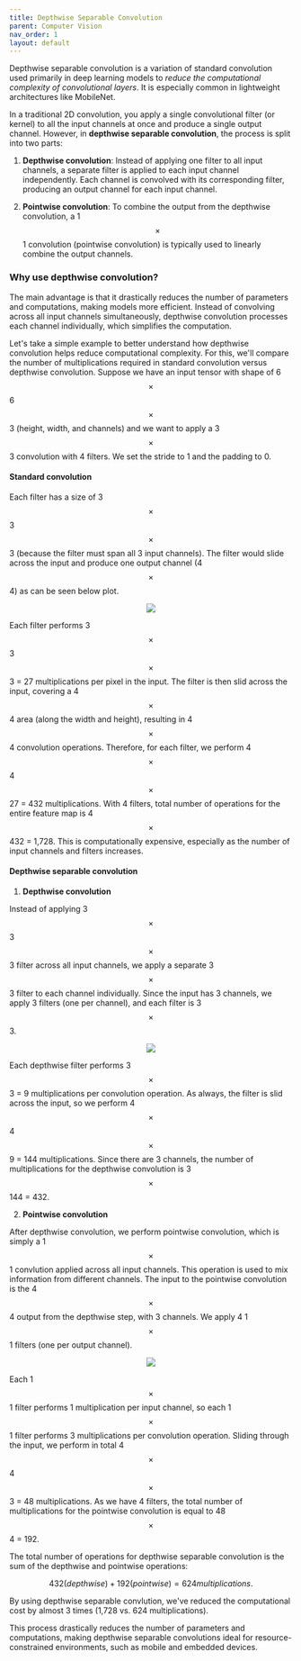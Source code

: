 ```yaml
---
title: Depthwise Separable Convolution
parent: Computer Vision
nav_order: 1
layout: default
---
```


Depthwise separable convolution is a variation of standard convolution used primarily in deep learning models to *reduce the computational complexity of convolutional layers*. It is especially common in lightweight architectures like MobileNet.

In a traditional 2D convolution, you apply a single convolutional filter (or kernel) to all the input channels at once and produce a single output channel. However, in **depthwise separable convolution**, the process is split into two parts: 

1. **Depthwise convolution**: Instead of applying one filter to all input channels, a separate filter is applied to each input channel independently. Each channel is convolved with its corresponding filter, producing an output channel for each input channel.
  
2. **Pointwise convolution**: To combine the output from the depthwise convolution, a 1 $$\times$$ 1 convolution (pointwise convolution) is typically used to linearly combine the output channels.

### Why use depthwise convolution?

The main advantage is that it drastically reduces the number of parameters and computations, making models more efficient. Instead of convolving across all input channels simultaneously, depthwise convolution processes each channel individually, which simplifies the computation.

Let's take a simple example to better understand how depthwise convolution helps reduce computational complexity. For this, we'll compare the number of multiplications required in standard convolution versus depthwise convolution. Suppose we have an input tensor with shape of 6 $$\times$$ 6 $$\times$$ 3 (height, width, and channels) and we want to apply a 3 $$\times$$ 3 convolution with 4 filters. We set the stride to 1 and the padding to 0.

#### Standard convolution

Each filter has a size of 3 $$\times$$ 3 $$\times$$ 3 (because the filter must span all 3 input channels). The filter would slide across the input and produce one output channel (4 $$\times$$ 4) as can be seen below plot.

<p align="center">
  <img src="https://github.com/user-attachments/assets/e67fe61b-e7f7-4635-807c-491d87765745">
</p>

Each filter performs 3 $$\times$$ 3 $$\times$$ 3 = 27 multiplications per pixel in the input. The filter is then slid across the input, covering a 4 $$\times$$ 4 area (along the width and height), resulting in 4 $$\times$$ 4 convolution operations. Therefore, for each filter, we perform 4 $$\times$$ 4 $$\times$$ 27 = 432 multiplications. With 4 filters, total number of operations for the entire feature map is 4 $$\times$$ 432 = 1,728. This is computationally expensive, especially as the number of input channels and filters increases.

#### Depthwise separable convolution

1. **Depthwise convolution**

Instead of applying 3 $$\times$$ 3 $$\times$$ 3 filter across all input channels, we apply a separate 3 $$\times$$ 3 filter to each channel individually. Since the input has 3 channels, we apply 3 filters (one per channel), and each filter is 3 $$\times$$ 3.

<p align="center">
  <img src="https://github.com/user-attachments/assets/42195a7c-09a2-4693-ba15-5a4f352a0ab6">
</p>

Each depthwise filter performs 3 $$\times$$ 3 = 9 multiplications per convolution operation. As always, the filter is slid across the input, so we perform 4 $$\times$$ 4 $$\times$$ 9 = 144 multiplications. Since there are 3 channels, the number of multiplications for the depthwise convolution is 3 $$\times$$ 144 = 432. 

2. **Pointwise convolution**

After depthwise convolution, we perform pointwise convolution, which is simply a 1 $$\times$$ 1 convlution applied across all input channels. This operation is used to mix information from different channels. The input to the pointwise convolution is the 4 $$\times$$ 4 output from the depthwise step, with 3 channels. We apply 4 1 $$\times$$ 1 filters (one per output channel).

<p align="center">
  <img src="https://github.com/user-attachments/assets/3d480522-84bf-4d7a-b87b-7a229f27bac0">
</p>

Each 1 $$\times$$ 1 filter performs 1 multiplication per input channel, so each 1 $$\times$$ 1 filter performs 3 multiplications per convolution operation. Sliding through the input, we perform in total 4 $$\times$$ 4 $$\times$$ 3 = 48 multiplications. As we have 4 filters, the total number of multiplications for the pointwise convolution is equal to 48 $$\times$$ 4 = 192.

The total number of operations for depthwise separable convolution is the sum of the depthwise and pointwise operations:

$$ 432 (depthwise) + 192 (pointwise) = 624 multiplications. $$

By using depthwise separable convlution, we've reduced the computational cost by almost 3 times (1,728 vs. 624 multiplications).

This process drastically reduces the number of parameters and computations, making depthwise separable convolutions ideal for resource-constrained environments, such as mobile and embedded devices.
